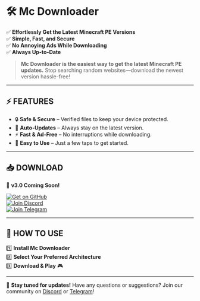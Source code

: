 # 🛠️ Mc Downloader  

✅ **Effortlessly Get the Latest Minecraft PE Versions**  
✅ **Simple, Fast, and Secure**  
✅ **No Annoying Ads While Downloading**  
✅ **Always Up-to-Date**  

> **Mc Downloader is the easiest way to get the latest Minecraft PE updates.** Stop searching random websites—download the newest version hassle-free!  

---

## ⚡ FEATURES  

- 🔒 **Safe & Secure** – Verified files to keep your device protected.  
- 🔄 **Auto-Updates** – Always stay on the latest version.  
- ⚡ **Fast & Ad-Free** – No interruptions while downloading.  
- 🎯 **Easy to Use** – Just a few taps to get started.  

---

## 📥 DOWNLOAD  
🚀 **v3.0 Coming Soon!**  

[![Get on GitHub](https://img.shields.io/badge/GitHub-Download%20Now-181717?style=for-the-badge&logo=github&logoColor=white)](https://github.com/farizmcpe/Mc-Downloader/releases)  
[![Join Discord](https://img.shields.io/badge/Discord-Join%20Community-5865F2?style=for-the-badge&logo=discord&logoColor=white)](https://dsc.gg/toolmcfrz)  
[![Join Telegram](https://img.shields.io/badge/Telegram-Join%20Now-229ED9?style=for-the-badge&logo=telegram&logoColor=white)](https://t.me/mcdownloader)  

---

## 📜 HOW TO USE  

1️⃣ **Install Mc Downloader**  
2️⃣ **Select Your Preferred Architecture**  
3️⃣ **Download & Play** 🎮  

---

🚀 **Stay tuned for updates!** Have any questions or suggestions? Join our community on [Discord](https://dsc.gg/farizstudios) or [Telegram](https://t.me/mcdownloader)!
